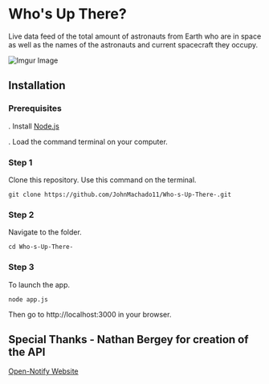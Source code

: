 # Who's Up There? 
Live data feed of the total amount of astronauts from Earth who are in space as well as the names of the astronauts and current spacecraft they occupy. 

![Imgur Image](https://i.imgur.com/JVXQK0Q.png)

## Installation

### Prerequisites

. Install [Node.js](https://nodejs.org)

. Load the command terminal on your computer. 

### Step 1

Clone this repository. Use this command on the terminal. 

```
git clone https://github.com/JohnMachado11/Who-s-Up-There-.git
```

### Step 2

Navigate to the folder.

```
cd Who-s-Up-There-
```

### Step 3

To launch the app. 

```
node app.js
```

Then go to http://localhost:3000 in your browser.

## Special Thanks - Nathan Bergey for creation of the API

<a href="http://open-notify.org/">Open-Notify Website</a>
